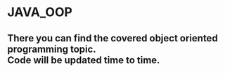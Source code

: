 # JAVA_OOP

## There you can find the covered object oriented programming topic.<br>Code will be updated time to time.
